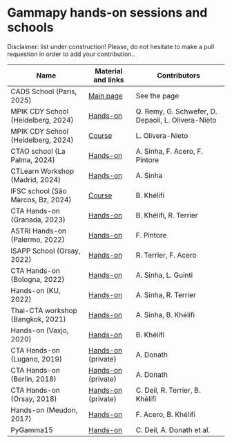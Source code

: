 # Gammapy hands-on sessions and schools

  Disclaimer: list under construction! Please, do not hesitate to make a pull requestion in order to add your contribution..
  

| Name                              | Material and links                                                                          | Contributors                    |
|-----------------------------------|---------------------------------------------------------------------------------------------|---------------------------------|
| CADS School (Paris, 2025)         | [Main page](https://github.com/bkhelifi/CADS_2024)                                          | See the page                    |
| MPIK CDY School (Heidelberg, 2024)| [Hands-on](https://github.com/LauraOlivera/mpik-cdy-hands-on-session)                       | Q. Remy, G. Schwefer, D. Depaoli, L. Olivera-Nieto               
|MPIK CDY School (Heidelberg, 2024) | [Course](https://github.com/LauraOlivera/mpik-cdy-hands-on-session/blob/main/gammapy_course_Olivera-Nieto.pdf)   | L. Olivera-Nieto
| CTAO school (La Palma, 2024)      | [Hands-on](https://github.com/AtreyeeS/CTAO_school_notebook) | A. Sinha, F. Acero, F. Pintore
| CTLearn Workshop (Madrid, 2024)   | [Hands-on](https://github.com/AtreyeeS/CTLearn-Gammapy)                                     | A. Sinha 
| IFSC school (São Marcos, Bz, 2024)| [Course](https://github.com/bkhelifi/Brazil_2024)                                           | B. Khélifi                      |
| CTA Hands-on (Granada, 2023)      | [Hands-on](https://github.com/bkhelifi/CTAO-CTAC_Meeting_Granada_2023)                      | B. Khélifi, R. Terrier          |
| ASTRI Hands-on (Palermo, 2022)    | [Hands-on](https://indico.ict.inaf.it/event/1867/)                                          | F. Pintore                      |
| ISAPP School (Orsay, 2022)        | [Hands-on](https://github.com/registerrier/gammapy_hands_on_ISAPP_2022)                     | R. Terrier, F. Acero            |
| CTA Hands-on (Bologna, 2022)      | [Hands-on](https://github.com/AtreyeeS/CTAO-CTAC_Meeting_Bologna_2022)                      | A. Sinha, L. Guinti             |
| Hands-on (KU, 2022)               | [Hands-on](https://github.com/AtreyeeS/VHE-KU-workshop)                                     | A. Sinha, R. Terrier            |
| Thai-CTA workshop (Bangkok, 2021) | [Hands-on](https://github.com/AtreyeeS/gammapy-thai-cta)                                    | A. Sinha, B. Khélifi            |
| Hands-on (Vaxjo, 2020)            | [Hands-on](https://github.com/bkhelifi/tutorial_Vaxjo_2020)                                 | B. Khélifi                      |
| CTA Hands-on (Lugano, 2019)       | [Hands-on](https://indico.cta-observatory.org/event/1995/) (private)                        | A. Donath                       |
| CTA Hands-on (Berlin, 2018)       | [Hands-on](https://indico.cta-observatory.org/event/1711/page/118-overview) (private)       | A. Donath                       |
| CTA Hands-on (Orsay, 2018)        | [Hands-on](https://indico.cta-observatory.org/event/1575/sessions/2282/#20180518) (private) | C. Deil, R. Terrier, B. Khélifi |
| Hands-on (Meudon, 2017)           | [Hands-on](https://github.com/bkhelifi/gammapy-meudon-tutorial)                             | F. Acero, B. Khélifi            |
| PyGamma15                         | [Hands-on](https://github.com/gammapy/PyGamma15/tree/gh-pages/tutorials)                    | C. Deil, A. Donath et al.       | 

